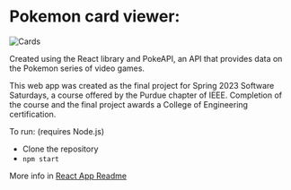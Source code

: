 # Pokemon card viewer:

![Cards](images/pokemoncards.gif)

Created using the React library and PokeAPI, an API that provides data on the Pokemon series of video games.

This web app was created as the final project for Spring 2023 Software Saturdays, a course offered by the Purdue chapter of IEEE. Completion of the course and the final project awards a College of Engineering certification.

To run: (requires Node.js)

- Clone the repository
- ```npm start```   

More info in [React App Readme](Create_React_App_Info.md)